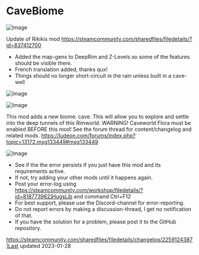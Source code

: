 # CaveBiome

![Image](https://i.imgur.com/buuPQel.png)

Update of Rikikis mod
https://steamcommunity.com/sharedfiles/filedetails/?id=837412700

- Added the map-gens to DeepRim and Z-Levels so some of the features should be visible there.
- French translation added, thanks qux!
- Things should no longer short-circuit in the rain unless built in a cave-well

![Image](https://i.imgur.com/pufA0kM.png)

	
![Image](https://i.imgur.com/Z4GOv8H.png)


This mod adds a new biome: cave. This will allow you to explore and settle into the deep tunnels of this Rimworld.
WARNING! Caveworld Flora must be enabled BEFORE this mod!
See the forum thread for content/changelog and related mods. https://ludeon.com/forums/index.php?topic=13172.msg133449#msg133449


![Image](https://i.imgur.com/PwoNOj4.png)



-  See if the the error persists if you just have this mod and its requirements active.
-  If not, try adding your other mods until it happens again.
-  Post your error-log using https://steamcommunity.com/workshop/filedetails/?id=818773962]HugsLib and command Ctrl+F12
-  For best support, please use the Discord-channel for error-reporting.
-  Do not report errors by making a discussion-thread, I get no notification of that.
-  If you have the solution for a problem, please post it to the GitHub repository.




https://steamcommunity.com/sharedfiles/filedetails/changelog/2259124387]Last updated 2023-01-28
